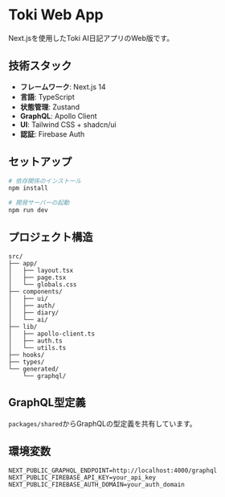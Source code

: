 # Toki Web App

Next.jsを使用したToki AI日記アプリのWeb版です。

## 技術スタック

- **フレームワーク**: Next.js 14
- **言語**: TypeScript
- **状態管理**: Zustand
- **GraphQL**: Apollo Client
- **UI**: Tailwind CSS + shadcn/ui
- **認証**: Firebase Auth

## セットアップ

```bash
# 依存関係のインストール
npm install

# 開発サーバーの起動
npm run dev
```

## プロジェクト構造

```
src/
├── app/
│   ├── layout.tsx
│   ├── page.tsx
│   └── globals.css
├── components/
│   ├── ui/
│   ├── auth/
│   ├── diary/
│   └── ai/
├── lib/
│   ├── apollo-client.ts
│   ├── auth.ts
│   └── utils.ts
├── hooks/
├── types/
└── generated/
    └── graphql/
```

## GraphQL型定義

`packages/shared`からGraphQLの型定義を共有しています。

## 環境変数

```env
NEXT_PUBLIC_GRAPHQL_ENDPOINT=http://localhost:4000/graphql
NEXT_PUBLIC_FIREBASE_API_KEY=your_api_key
NEXT_PUBLIC_FIREBASE_AUTH_DOMAIN=your_auth_domain
``` 